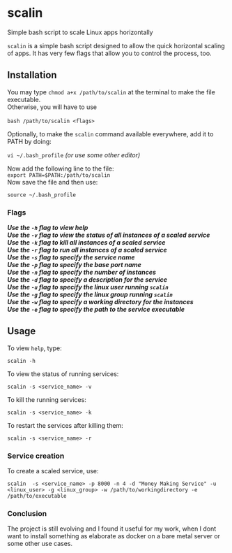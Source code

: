 # scalin
Simple bash script to scale Linux apps horizontally

`scalin` is a simple bash script designed to allow the quick horizontal scaling of apps.
It has very few flags that allow you to control the process, too.




## Installation
You may type `chmod a+x /path/to/scalin` at the terminal to make the file executable.<br>
Otherwise, you will have to use <br><br>`bash /path/to/scalin <flags>`

Optionally, to make the `scalin` command available everywhere, add it to PATH by doing:

`vi ~/.bash_profile` *(or use some other editor)*

Now add the following line to the file:<br>
`export PATH=$PATH:/path/to/scalin`
<br>Now save the file and then use:
 
`source ~/.bash_profile`


### Flags

***Use the `-h` flag to view help<br>
Use the `-v` flag to view the status of all instances of a scaled service<br>
Use the `-k` flag to kill all instances of a scaled service<br>
Use the `-r` flag to run all instances of a scaled service<br>
Use the `-s` flag to specify the service name<br>
Use the `-p` flag to specify the base port name<br>
Use the `-n` flag to specify the number of instances<br>
Use the `-d` flag to specify a description for the service<br>
Use the `-u` flag to specify the linux user running `scalin`<br>
Use the `-g` flag to specify the linux group running `scalin`<br>
Use the `-w` flag to specify a working directory for the instances<br>
Use the `-e` flag to specify the path to the service executable<br>***


## Usage

To view `help`, type:

`scalin -h`<br>

To view the status of running services:<br>

`scalin -s <service_name> -v`<br>

To kill the running services:

`scalin -s <service_name> -k`<br>

To restart the services after killing them:

`scalin -s <service_name> -r`<br>






### Service creation
To create a scaled service, use:

`scalin  -s <service_name> -p 8000 -n 4 -d "Money Making Service" -u <linux_user> -g <linux_group> -w /path/to/workingdirectory -e /path/to/executable`


### Conclusion
The project is still evolving and I found it useful for my work, when I dont want to install something as elaborate as docker on a bare metal server or some other use cases.